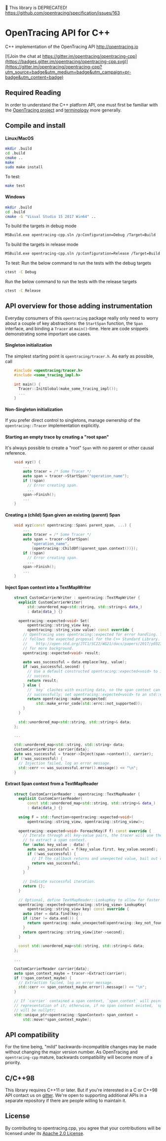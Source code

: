 🛑 This library is DEPRECATED! https://github.com/opentracing/specification/issues/163

# OpenTracing API for C++
C++ implementation of the OpenTracing API http://opentracing.io

[![Join the chat at https://gitter.im/opentracing/opentracing-cpp](https://badges.gitter.im/opentracing/opentracing-cpp.svg)](https://gitter.im/opentracing/opentracing-cpp?utm_source=badge&utm_medium=badge&utm_campaign=pr-badge&utm_content=badge)

## Required Reading

In order to understand the C++ platform API, one must first be familiar with the
[OpenTracing project](http://opentracing.io) and
[terminology](http://opentracing.io/documentation/pages/spec) more generally. 

## Compile and install

#### Linux/MacOS

```bash
mkdir .build
cd .build
cmake ..
make
sudo make install
```

To test:

```bash
make test
```

#### Windows

```bash
mkdir .build
cd .build
cmake -G "Visual Studio 15 2017 Win64" ..
```
To build the targets in debug mode
```bash
MSBuild.exe opentracing-cpp.sln /p:Configuration=Debug /Target=Build
```
To build the targets in release mode
```bash
MSBuild.exe opentracing-cpp.sln /p:Configuration=Release /Target=Build
```

To test:
Run the below command to run the tests with the debug targets
```bash
ctest -C Debug
```
Run the below command to run the tests with the release targets
```bash
ctest -C Release
```

## API overview for those adding instrumentation

Everyday consumers of this `opentracing` package really only need to worry
about a couple of key abstractions: the `StartSpan` function, the `Span`
interface, and binding a `Tracer` at `main()`-time. Here are code snippets
demonstrating some important use cases.

#### Singleton initialization

The simplest starting point is `opentracing/tracer.h`. As early as possible, call

```cpp
    #include <opentracing/tracer.h>
    #include <some_tracing_impl.h>
    
    int main() {
      Tracer::InitGlobal(make_some_tracing_impl());
      ...
    }
```

#### Non-Singleton initialization

If you prefer direct control to singletons, manage ownership of the
`opentracing::Tracer` implementation explicitly.

#### Starting an empty trace by creating a "root span"

It's always possible to create a "root" `Span` with no parent or other causal
reference.

```cpp
    void xyz() {
        ...
        auto tracer = /* Some Tracer */
        auto span = tracer->StartSpan("operation_name");
        if (!span)
          // Error creating span.
          ...
        span->Finish();
        ...
    }
```

#### Creating a (child) Span given an existing (parent) Span

```cpp
    void xyz(const opentracing::Span& parent_span, ...) {
        ...
        auto tracer = /* Some Tracer */
        auto span = tracer->StartSpan(
            "operation_name",
            {opentracing::ChildOf(&parent_span.context())});
        if (!span)
          // Error creating span.
          ...
        span->Finish();
        ...
    }
```

#### Inject Span context into a TextMapWriter

```cpp
    struct CustomCarrierWriter : opentracing::TextMapWriter {
      explicit CustomCarrierWriter(
          std::unordered_map<std::string, std::string>& data_)
          : data{data_} {}
    
      opentracing::expected<void> Set(
          opentracing::string_view key,
          opentracing::string_view value) const override {
        // OpenTracing uses opentracing::expected for error handling. This closely
        // follows the expected proposal for the C++ Standard Library. See
        //    http://open-std.org/JTC1/SC22/WG21/docs/papers/2017/p0323r3.pdf
        // for more background.
        opentracing::expected<void> result;
    
        auto was_successful = data.emplace(key, value);
        if (was_successful.second) {
          // Use a default constructed opentracing::expected<void> to indicate
          // success.
          return result;
        } else {
          // `key` clashes with existing data, so the span context can't be encoded
          // successfully; set opentracing::expected<void> to an std::error_code.
          return opentracing::make_unexpected(
              std::make_error_code(std::errc::not_supported));
        }
      }
    
      std::unordered_map<std::string, std::string>& data;
    };

    ...
    
    std::unordered_map<std::string, std::string> data;
    CustomCarrierWriter carrier{data};
    auto was_successful = tracer->Inject(span->context(), carrier);
    if (!was_successful) {
      // Injection failed, log an error message.
      std::cerr << was_successful.error().message() << "\n";
    }
```

#### Extract Span context from a TextMapReader

```cpp
    struct CustomCarrierReader : opentracing::TextMapReader {
      explicit CustomCarrierReader(
          const std::unordered_map<std::string, std::string>& data_)
          : data{data_} {}
    
      using F = std::function<opentracing::expected<void>(
          opentracing::string_view, opentracing::string_view)>;
    
      opentracing::expected<void> ForeachKey(F f) const override {
        // Iterate through all key-value pairs, the tracer will use the relevant keys
        // to extract a span context.
        for (auto& key_value : data) {
          auto was_successful = f(key_value.first, key_value.second);
          if (!was_successful) {
            // If the callback returns and unexpected value, bail out of the loop.
            return was_successful;
          }
        }
    
        // Indicate successful iteration.
        return {};
      }
    
      // Optional, define TextMapReader::LookupKey to allow for faster extraction.
      opentracing::expected<opentracing::string_view> LookupKey(
          opentracing::string_view key) const override {
        auto iter = data.find(key);
        if (iter != data.end()) {
          return opentracing::make_unexpected(opentracing::key_not_found_error);
        }
        return opentracing::string_view{iter->second};
      }
    
      const std::unordered_map<std::string, std::string>& data;
    };
    
    ...

    CustomCarrierReader carrier{data};
    auto span_context_maybe = tracer->Extract(carrier);
    if (!span_context_maybe) {
      // Extraction failed, log an error message.
      std::cerr << span_context_maybe.error().message() << "\n";
    }
  
    // If `carrier` contained a span context, `span_context` will point to a
    // representation of it; otherwise, if no span context existed, `span_context`
    // will be nullptr;
    std::unique_ptr<opentracing::SpanContext> span_context =
        std::move(*span_context_maybe);
```

## API compatibility

For the time being, "mild" backwards-incompatible changes may be made without
changing the major version number. As OpenTracing and `opentracing-cpp` mature,
backwards compatibility will become more of a priority.

## C/C++98

This library requires C++11 or later. But if you're interested in a C or C++98
API contact us on [gitter](https://gitter.im/opentracing/opentracing-cpp?utm_source=badge&utm_medium=badge&utm_campaign=pr-badge&utm_content=badge).
We're open to supporting additional APIs in a separate repository if there are
people willing to maintain it.

## License

By contributing to opentracing.cpp, you agree that your contributions will be licensed under its [Apache 2.0 License](./LICENSE).
